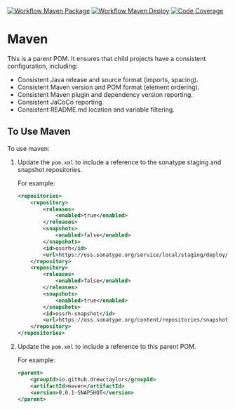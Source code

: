 [![Workflow Maven Package](https://github.com/drewctaylor/maven/workflows/workflow-maven-package/badge.svg)](https://github.com/drewctaylor/maven/workflows/workflow-maven-package/badge.svg)
[![Workflow Maven Deploy](https://github.com/drewctaylor/maven/workflows/workflow-maven-deploy/badge.svg)](https://github.com/drewctaylor/maven/workflows/workflow-maven-deploy/badge.svg)
[![Code Coverage](https://codecov.io/gh/drewctaylor/maven/branch/trunk/graph/badge.svg)](https://codecov.io/gh/drewctaylor/maven)

# Maven

This is a parent POM. It ensures that child projects have a consistent configuration, including:

* Consistent Java release and source format (imports, spacing).
* Consistent Maven version and POM format (element ordering).
* Consistent Maven plugin and dependency version reporting.
* Consistent JaCoCo reporting.
* Consistent README.md location and variable filtering.

## To Use Maven

To use maven:

1) Update the `pom.xml` to include a reference to the sonatype staging and snapshot repositories.

    For example:

    ```xml
    <repositories>
        <repository>
            <releases>
                <enabled>true</enabled>
            </releases>
            <snapshots>
                <enabled>false</enabled>
            </snapshots>
            <id>ossrh</id>
            <url>https://oss.sonatype.org/service/local/staging/deploy/maven2</url>
        </repository>
        <repository>
            <releases>
                <enabled>false</enabled>
            </releases>
            <snapshots>
                <enabled>true</enabled>
            </snapshots>
            <id>ossrh-snapshot</id>
            <url>https://oss.sonatype.org/content/repositories/snapshots</url>
        </repository>
    </repositories>
    ```

2) Update the `pom.xml` to include a reference to this parent POM.

    For example:

    ```xml
    <parent>
        <groupId>io.github.drewctaylor</groupId>
        <artifactId>maven</artifactId>
        <version>0.0.1-SNAPSHOT</version>
    </parent>
    ```